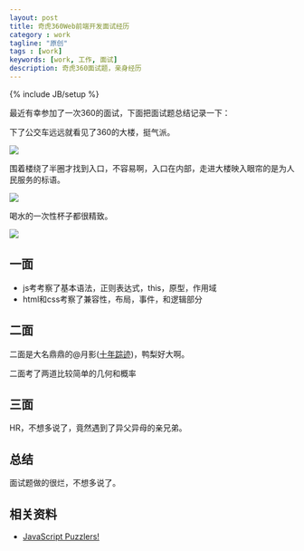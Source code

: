 ```yaml
---
layout: post
title: 奇虎360Web前端开发面试经历
category : work
tagline: "原创"
tags : [work]
keywords: [work, 工作, 面试]
description: 奇虎360面试题，亲身经历
---
```

{% include JB/setup %}

最近有幸参加了一次360的面试，下面把面试题总结记录一下：

下了公交车远远就看见了360的大楼，挺气派。

![]({{BLOG_IMG}}179.jpg)

围着楼绕了半圈才找到入口，不容易啊，入口在内部，走进大楼映入眼帘的是为人民服务的标语。

![]({{BLOG_IMG}}180.jpg)

喝水的一次性杯子都很精致。

![]({{BLOG_IMG}}181.jpg)

## 一面

- js考考察了基本语法，正则表达式，this，原型，作用域
- html和css考察了兼容性，布局，事件，和逻辑部分

## 二面
二面是大名鼎鼎的@月影([十年踪迹](http://weibo.com/silverna))，鸭梨好大啊。

二面考了两道比较简单的几何和概率

## 三面
HR，不想多说了，竟然遇到了异父异母的亲兄弟。

## 总结
面试题做的很烂，不想多说了。

## 相关资料
- [JavaScript Puzzlers!](http://javascript-puzzlers.herokuapp.com/)

